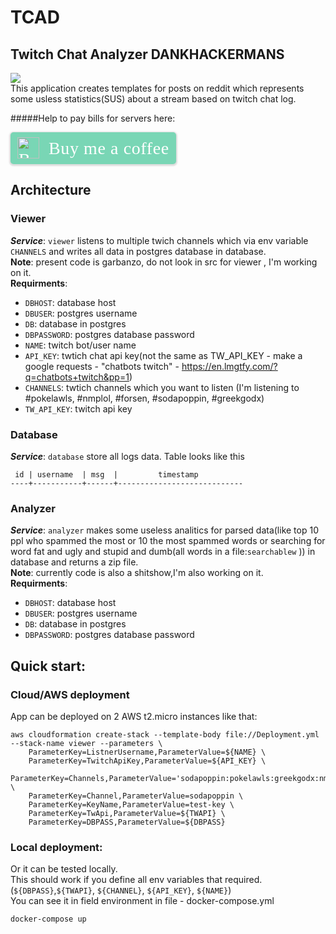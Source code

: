 # TCAD

## Twitch Chat Analyzer DANKHACKERMANS
![](https://cdn.betterttv.net/emote/5e37903f61ff6b51e652837c/3x)
<br />
This application creates templates for posts on reddit which represents some usless statistics(SUS) about a stream based on twitch chat log.

#####Help to pay bills for servers here:
<style>.bmc-button img{height: 34px !important;width: 35px !important;margin-bottom: 1px !important;box-shadow: none !important;border: none !important;vertical-align: middle !important;}.bmc-button{padding: 7px 10px 7px 10px !important;line-height: 35px !important;height:51px !important;min-width:217px !important;text-decoration: none !important;display:inline-flex !important;color:#ffffff !important;background-color:#79D6B5 !important;border-radius: 5px !important;border: 1px solid transparent !important;padding: 7px 10px 7px 10px !important;font-size: 28px !important;letter-spacing:0.6px !important;box-shadow: 0px 1px 2px rgba(190, 190, 190, 0.5) !important;-webkit-box-shadow: 0px 1px 2px 2px rgba(190, 190, 190, 0.5) !important;margin: 0 auto !important;font-family:'Cookie', cursive !important;-webkit-box-sizing: border-box !important;box-sizing: border-box !important;-o-transition: 0.3s all linear !important;-webkit-transition: 0.3s all linear !important;-moz-transition: 0.3s all linear !important;-ms-transition: 0.3s all linear !important;transition: 0.3s all linear !important;}.bmc-button:hover, .bmc-button:active, .bmc-button:focus {-webkit-box-shadow: 0px 1px 2px 2px rgba(190, 190, 190, 0.5) !important;text-decoration: none !important;box-shadow: 0px 1px 2px 2px rgba(190, 190, 190, 0.5) !important;opacity: 0.85 !important;color:#ffffff !important;}</style><link href="https://fonts.googleapis.com/css?family=Cookie" rel="stylesheet"><a class="bmc-button" target="_blank" href="https://www.buymeacoffee.com/QUlswbe"><img src="https://cdn.buymeacoffee.com/buttons/bmc-new-btn-logo.svg" alt="Buy me a coffee"><span style="margin-left:15px;font-size:28px !important;">Buy me a coffee</span></a>

## Architecture

### Viewer
***Service***: `viewer` listens to multiple twich channels which via env variable `CHANNELS` and writes all data in postgres database in database.   <br />
**Note**: present code is garbanzo, do not look in src for viewer , I'm working on it.    <br />
**Requirments**: 
- `DBHOST`: database host
- `DBUSER`: postgres username 
- `DB`: database in postgres
- `DBPASSWORD`: postgres database password
- `NAME`: twitch bot/user name
- `API_KEY`: twtich chat api key(not the same as TW_API_KEY - make a google requests - "chatbots twitch" - https://en.lmgtfy.com/?q=chatbots+twitch&pp=1)
- `CHANNELS`: twtich channels which you want to listen (I'm listening to #pokelawls, #nmplol, #forsen, #sodapoppin, #greekgodx)
- `TW_API_KEY`: twitch api key

### Database
***Service***: `database` store all logs data. Table looks like this 
```
 id | username  | msg  |         timestamp          
----+-----------+------+----------------------------
```

### Analyzer
***Service***: `analyzer` makes some useless analitics for parsed data(like top 10 ppl who spammed the most or 10 the most spammed words or searching for word fat and ugly and stupid and dumb(all words in a file:`searchablew` )) in database and returns a zip file. <br />
**Note**: currently code is also a shitshow,I'm also working on it.<br />
**Requirments**:<br />
- `DBHOST`: database host
- `DBUSER`: postgres username 
- `DB`: database in postgres
- `DBPASSWORD`: postgres database password

## Quick start:
### Cloud/AWS deployment 
App can be deployed on 2 AWS t2.micro instances like that:
```
aws cloudformation create-stack --template-body file://Deployment.yml --stack-name viewer --parameters \
    ParameterKey=ListnerUsername,ParameterValue=${NAME} \
    ParameterKey=TwitchApiKey,ParameterValue=${API_KEY} \
    ParameterKey=Channels,ParameterValue='sodapoppin:pokelawls:greekgodx:nmplol:forsen' \
    ParameterKey=Channel,ParameterValue=sodapoppin \
    ParameterKey=KeyName,ParameterValue=test-key \
    ParameterKey=TwApi,ParameterValue=${TWAPI} \
    ParameterKey=DBPASS,ParameterValue=${DBPASS}
```
### Local deployment:
Or it can be tested locally. <br />
This should work if you define all env variables that required. (`${DBPASS}`,`${TWAPI}`, `${CHANNEL}`, `${API_KEY}`, `${NAME}`) <br />
You can see it in field environment in file - docker-compose.yml  <br />
```
docker-compose up 
```

